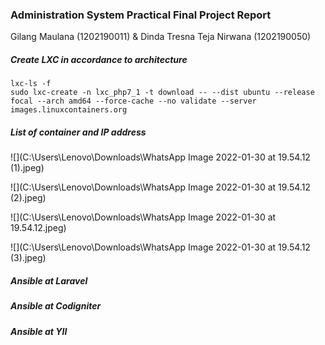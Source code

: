 ### **Administration System Practical Final Project Report**

Gilang Maulana (1202190011) & Dinda Tresna Teja Nirwana (1202190050)

##### Create LXC in accordance to architecture

```
lxc-ls -f
sudo lxc-create -n lxc_php7_1 -t download -- --dist ubuntu --release focal --arch amd64 --force-cache --no validate --server images.linuxcontainers.org
```

##### List of container and IP address

![](C:\Users\Lenovo\Downloads\WhatsApp Image 2022-01-30 at 19.54.12 (1).jpeg)

![](C:\Users\Lenovo\Downloads\WhatsApp Image 2022-01-30 at 19.54.12 (2).jpeg)

![](C:\Users\Lenovo\Downloads\WhatsApp Image 2022-01-30 at 19.54.12.jpeg)

![](C:\Users\Lenovo\Downloads\WhatsApp Image 2022-01-30 at 19.54.12 (3).jpeg)

##### Ansible at Laravel

##### Ansible at Codigniter

##### Ansible at YII